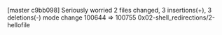 [master c9bb098] Seriously worried
 2 files changed, 3 insertions(+), 3 deletions(-)
 mode change 100644 => 100755 0x02-shell_redirections/2-hellofile
